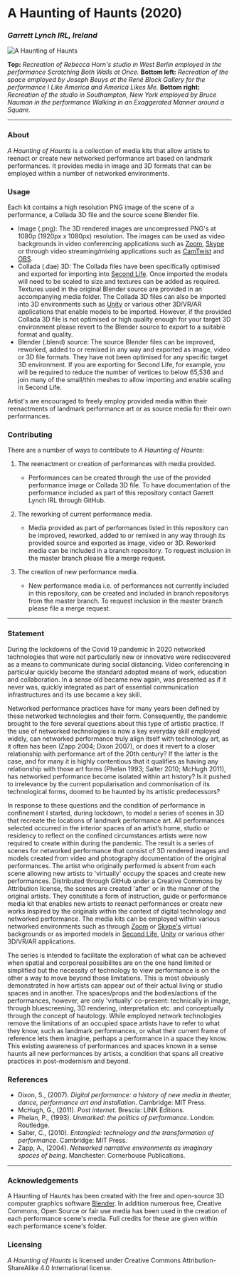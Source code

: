# A Haunting of Haunts (2020)
### *Garrett Lynch IRL, Ireland*

![A Haunting of Haunts](https://user-images.githubusercontent.com/8354239/90631870-19185c80-e241-11ea-8c30-a4d15eae8424.png)

**Top:** *Recreation of Rebecca Horn's studio in West Berlin employed in the performance Scratching Both Walls at Once.* **Bottom left:** *Recreation of the space employed by Joseph Beuys at the René Block Gallery for the performance I Like America and America Likes Me.* **Bottom right:** *Recreation of the studio in Southampton, New York employed by Bruce Nauman in the performance Walking in an Exaggerated Manner around a Square.*

---

### About

*A Haunting of Haunts* is a collection of media kits that allow artists to reenact or create new networked performance art based on landmark performances. It provides media in image and 3D formats that can be employed within a number of networked environments.

### Usage

Each kit contains a high resolution PNG image of the scene of a performance, a Collada 3D file and the source scene Blender file.

*	Image (.png): The 3D rendered images are uncompressed PNG's at 1080p (1920px x 1080px) resolution. The images can be used as video backgrounds in video conferencing applications such as [Zoom](https://zoom.us/), [Skype](https://www.skype.com/) or through video streaming/mixing applications such as [CamTwist](http://camtwiststudio.com/) and [OBS](https://obsproject.com/).
*	Collada (.dae) 3D: The Collada files have been specifically optimised and exported for importing into [Second Life](https://secondlife.com/). Once imported the models will need to be scaled to size and textures can be added as required. Textures used in the original Blender source are provided in an accompanying media folder. The Collada 3D files can also be imported into 3D environments such as [Unity](https://unity.com/) or various other 3D/VR/AR applications that enable models to be imported. However, if the provided Collada 3D file is not optimised or high quality enough for your target 3D environment please revert to the Blender source to export to a suitable format and quality.
*	Blender (.blend) source: The source Blender files can be improved, reworked, added to or remixed in any way and exported as image, video or 3D file formats. They have not been optimised for any specific target 3D environment. If you are exporting for Second Life, for example, you will be required to reduce the number of vertices to below 65,536 and join many of the small/thin meshes to allow importing and enable scaling in Second Life.

Artist's are encouraged to freely employ provided media within their reenactments of landmark performance art or as source media for their own performances. 

### Contributing

There are a number of ways to contribute to *A Haunting of Haunts*:

1. The reenactment or creation of performances with media provided.
	*	Performances can be created through the use of the provided performance image or Collada 3D file. To have documentation of the performance included as part of this repository contact Garrett Lynch IRL through GitHub.

2. The reworking of current performance media.
	*	Media provided as part of performances listed in this repository can be improved, reworked, added to or remixed in any way through its provided source and exported as image, video or 3D. Reworked media can be included in a branch repository. To request inclusion in the master branch please file a merge request.

3. The creation of new performance media.
	*	New performance media i.e. of performances not currently included in this repository, can be created and included in branch repositorys from the master branch. To request inclusion in the master branch please file a merge request.

---

### Statement

During the lockdowns of the Covid 19 pandemic in 2020 networked technologies that were not particularly new or innovative were rediscovered as a means to communicate during social distancing. Video conferencing in particular quickly become the standard adopted means of work, education and collaboration. In a sense old became new again, was presented as if it never was, quickly integrated as part of essential communication infrastructures and its use became a key skill.

Networked performance practices have for many years been defined by these networked technologies and their form. Consequently, the pandemic brought to the fore several questions about this type of artistic practice. If the use of networked technologies is now a key everyday skill employed widely, can networked performance truly align itself with technology art, as it often has been (Zapp 2004; Dixon 2007), or does it revert to a closer relationship with performance art of the 20th century? If the latter is the case, and for many it is highly contentious that it qualifies as having any relationship with those art forms (Phelan 1993; Salter 2010; McHugh 2011), has networked performance become isolated within art history? Is it pushed to irrelevance by the current popularisation and commonisation of its technological forms, doomed to be haunted by its artistic predecessors?

In response to these questions and the condition of performance in confinement I started, during lockdown, to model a series of scenes in 3D that recreate the locations of landmark performance art. All performances selected occurred in the interior spaces of an artist’s home, studio or residency to reflect on the confined circumstances artists were now required to create within during the pandemic. The result is a series of scenes for networked performance that consist of 3D rendered images and models created from video and photography documentation of the original performances. The artist who originally performed is absent from each scene allowing new artists to 'virtually' occupy the spaces and create new performances. Distributed through GitHub under a Creative Commons by Attribution license, the scenes are created 'after' or in the manner of the original artists. They constitute a form of instruction, guide or performance media kit that enables new artists to reenact performances or create new works inspired by the originals within the context of digital technology and networked performance. The media kits can be employed within various networked environments such as through [Zoom](https://zoom.us/) or [Skype's](https://www.skype.com/) virtual backgrounds or as imported models in [Second Life](https://secondlife.com/), [Unity](https://unity.com/) or various other 3D/VR/AR applications.

The series is intended to facilitate the exploration of what can be achieved when spatial and corporeal possibilites are on the one hand limited or simplified but the necessity of technology to view performance is on the other a way to move beyond those limitations. This is most obviously demonstrated in how artists can appear out of their actual living or studio spaces and in another. The spaces/props and the bodies/actions of the performances, however, are only 'virtually' co-present: technically in image, through bluescreening, 3D rendering, interpretation etc. and conceptually through the concept of hautology. While employed network technologies remove the limitations of an occupied space artists have to refer to what they know, such as landmark performances, or what their current frame of reference lets them imagine, perhaps a performance in a space they know. This existing awareness of performances and spaces known in a sense haunts all new performances by artists, a condition that spans all creative practices in post-modernism and beyond.

### References

*	Dixon, S., (2007). *Digital performance: a history of new media in theater, dance, performance art and installation*. Cambridge: MIT Press.
*	McHugh, G., (2011). *Post internet*. Brescia: LINK Editions.
*	Phelan, P., (1993). *Unmarked: the politics of performance*. London: Routledge.
*	Salter, C., (2010). *Entangled: technology and the transformation of performance*. Cambridge: MIT Press.
*	Zapp, A., (2004). *Networked narrative environments as imaginary spaces of being*. Manchester: Cornerhouse Publications.

---

### Acknowledgements

A Haunting of Haunts has been created with the free and open-source 3D computer graphics software [Blender](https://www.blender.org/). In addition numerous free, Creative Commons, Open Source or fair use media has been used in the creation of each performance scene's media. Full credits for these are given within each performance scene's folder.

### Licensing

*A Haunting of Haunts* is licensed under Creative Commons Attribution-ShareAlike 4.0 International license.